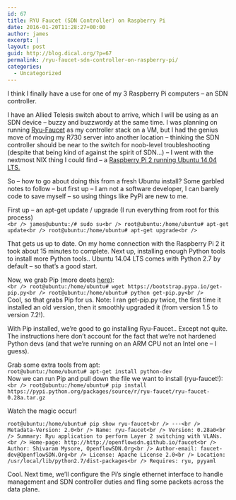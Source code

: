 ```yaml
---
id: 67
title: RYU Faucet (SDN Controller) on Raspberry Pi
date: 2016-01-20T11:28:27+00:00
author: james
excerpt: |
layout: post
guid: http://blog.dical.org/?p=67
permalink: /ryu-faucet-sdn-controller-on-raspberry-pi/
categories:
  - Uncategorized
---
```

I think I finally have a use for one of my 3 Raspberry Pi computers &#8211; an SDN controller.

I have an Allied Telesis switch about to arrive, which I will be using as an SDN device &#8211; buzzy and buzzwordy at the same time. I was planning on running [Ryu-Faucet](https://pypi.python.org/pypi/ryu-faucet/0.28a) as my controller stack on a VM, but I had the genius move of moving my R730 server into another location &#8211; thinking the SDN controller should be near to the switch for noob-level troubleshooting (despite that being kind of against the spirit of SDN&#8230;) &#8211; I went with the nextmost NIX thing I could find &#8211; a [Raspberry Pi 2 running Ubuntu 14.04 LTS.](https://wiki.ubuntu.com/ARM/RaspberryPi)

So &#8211; how to go about doing this from a fresh Ubuntu install? Some garbled notes to follow &#8211; but first up &#8211; I am not a software developer, I can barely code to save myself &#8211; so using things like PyPi are new to me.

First up &#8211; an apt-get update / upgrade (I run everything from root for this process)  
`<br />
james@ubuntu:/# sudo su<br />
root@ubuntu:/home/ubuntu# apt-get update<br />
root@ubuntu:/home/ubuntu# apt-get upgrade<br />
` 

That gets us up to date. On my home connection with the Raspberry Pi 2 it took about 15 minutes to complete. Next up, installing enough Python tools to install more Python tools.. Ubuntu 14.04 LTS comes with Python 2.7 by default &#8211; so that&#8217;s a good start.

Now, we grab Pip (more deets [here](https://pip.pypa.io/en/latest/installing/)):  
`<br />
root@ubuntu:/home/ubuntu# wget https://bootstrap.pypa.io/get-pip.py<br />
root@ubuntu:/home/ubuntu# python get-pip.py<br />
`  
Cool, so that grabs Pip for us. Note: I ran get-pip.py twice, the first time it installed an old version, then it smoothly upgraded it (from version 1.5 to version 7.2!). 

With Pip installed, we&#8217;re good to go installing Ryu-Faucet.. Except not quite. The instructions here don&#8217;t account for the fact that we&#8217;re not hardened Python devs (and that we&#8217;re running on an ARM CPU not an Intel one &#8211; I guess).

Grab some extra tools from apt:  
`root@ubuntu:/home/ubuntu# apt-get install python-dev`  
Now we can run Pip and pull down the file we want to install (ryu-faucet!):  
`<br />
root@ubuntu:/home/ubuntu# pip install https://pypi.python.org/packages/source/r/ryu-faucet/ryu-faucet-0.28a.tar.gz`

Watch the magic occur!

`root@ubuntu:/home/ubuntu# pip show ryu-faucet<br />
---<br />
Metadata-Version: 2.0<br />
Name: ryu-faucet<br />
Version: 0.28a0<br />
Summary: Ryu application to perform Layer 2 switching with VLANs.<br />
Home-page: http://http://openflowsdn.github.io/faucet<br />
Author: Shivaram Mysore, OpenflowSDN.Org<br />
Author-email: faucet-dev@OpenflowSDN.Org<br />
License: Apache License 2.0<br />
Location: /usr/local/lib/python2.7/dist-packages<br />
Requires: ryu, pyyaml`

Cool. Next time, we&#8217;ll configure the Pi&#8217;s single ethernet interface to handle management and SDN controller duties and fling some packets across the data plane.